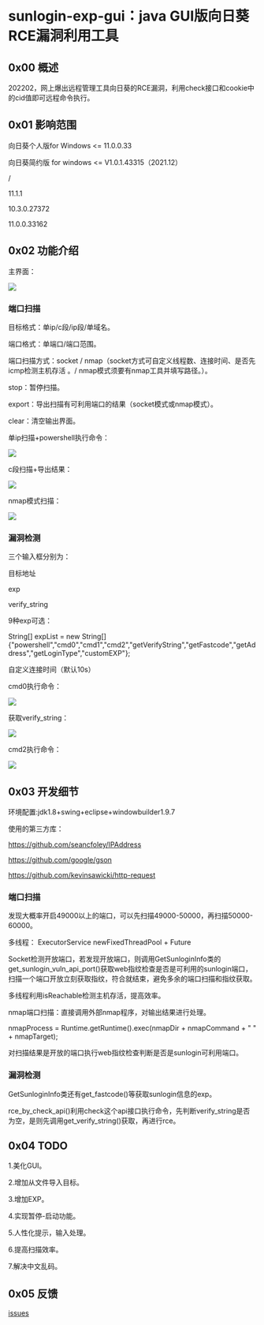 # sunlogin-exp-gui：java GUI版向日葵RCE漏洞利用工具



## 0x00 概述

202202，网上爆出远程管理工具向日葵的RCE漏洞，利用check接口和cookie中的cid值即可远程命令执行。


## 0x01 影响范围

向日葵个人版for Windows <= 11.0.0.33

向日葵简约版 for windows <= V1.0.1.43315（2021.12）

/

11.1.1

10.3.0.27372

11.0.0.33162


## 0x02 功能介绍

主界面：

![](https://github.com/theLSA/sunlogin-exp-gui/raw/master/demo/sunlogin-exp-gui-01.png)


### 端口扫描

目标格式：单ip/c段/ip段/单域名。

端口格式：单端口/端口范围。

端口扫描方式：socket / nmap（socket方式可自定义线程数、连接时间、是否先icmp检测主机存活 。/ nmap模式须要有nmap工具并填写路径。）。

stop：暂停扫描。

export：导出扫描有可利用端口的结果（socket模式或nmap模式）。

clear：清空输出界面。

单ip扫描+powershell执行命令：

![](https://github.com/theLSA/sunlogin-exp-gui/raw/master/demo/sunlogin-exp-gui-02.png)

c段扫描+导出结果：

![](https://github.com/theLSA/sunlogin-exp-gui/raw/master/demo/sunlogin-exp-gui-03.png)

nmap模式扫描：

![](https://github.com/theLSA/sunlogin-exp-gui/raw/master/demo/sunlogin-exp-gui-04.png)

### 漏洞检测

三个输入框分别为：

目标地址

exp

verify_string

9种exp可选：

String[] expList = new String[] {"powershell","cmd0","cmd1","cmd2","getVerifyString","getFastcode","getAddress","getLoginType","customEXP"};

自定义连接时间（默认10s）

cmd0执行命令：

![](https://github.com/theLSA/sunlogin-exp-gui/raw/master/demo/sunlogin-exp-gui-05.png)

获取verify_string：

![](https://github.com/theLSA/sunlogin-exp-gui/raw/master/demo/sunlogin-exp-gui-06.png)

cmd2执行命令：

![](https://github.com/theLSA/sunlogin-exp-gui/raw/master/demo/sunlogin-exp-gui-07.png)


## 0x03 开发细节

环境配置:jdk1.8+swing+eclipse+windowbuilder1.9.7

使用的第三方库：


https://github.com/seancfoley/IPAddress

https://github.com/google/gson

https://github.com/kevinsawicki/http-request


### 端口扫描


发现大概率开启49000以上的端口，可以先扫描49000-50000，再扫描50000-60000。

多线程：
ExecutorService newFixedThreadPool + Future

Socket检测开放端口，若发现开放端口，则调用GetSunloginInfo类的get_sunlogin_vuln_api_port()获取web指纹检查是否是可利用的sunlogin端口，扫描一个端口开放立刻获取指纹，符合就结束，避免多余的端口扫描和指纹获取。

多线程利用isReachable检测主机存活，提高效率。

nmap端口扫描：直接调用外部nmap程序，对输出结果进行处理。

nmapProcess = Runtime.getRuntime().exec(nmapDir + nmapCommand + " " + nmapTarget);

对扫描结果是开放的端口执行web指纹检查判断是否是sunlogin可利用端口。


### 漏洞检测


GetSunloginInfo类还有get_fastcode()等获取sunlogin信息的exp。

rce_by_check_api()利用check这个api接口执行命令，先判断verify_string是否为空，是则先调用get_verify_string()获取，再进行rce。


## 0x04 TODO

1.美化GUI。

2.增加从文件导入目标。

3.增加EXP。

4.实现暂停-启动功能。

5.人性化提示，输入处理。

6.提高扫描效率。

7.解决中文乱码。


## 0x05 反馈

[issues](https://github.com/theLSA/sunlogin-exp-gui/issues)

